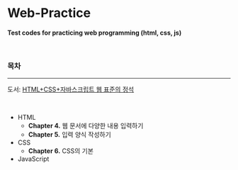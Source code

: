 # Web-Practice
**Test codes for practicing web programming (html, css, js)**

<br>

### **목차**

---

도서: [HTML+CSS+자바스크립트 웹 표준의 정석](http://www.kyobobook.co.kr/product/detailViewKor.laf?mallGb=KOR&ejkGb=KOR&barcode=9791163032212&orderClick=JAK)

<br>

* HTML
  * **Chapter 4.** 웹 문서에 다양한 내용 입력하기
  * **Chapter 5.** 입력 양식 작성하기
* CSS
  * **Chapter 6.** CSS의 기본
* JavaScript

